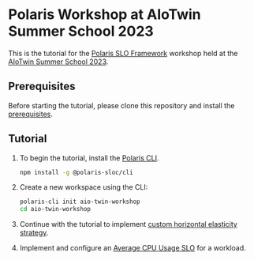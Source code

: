 # Polaris Workshop at AIoTwin Summer School 2023

This is the tutorial for the [Polaris SLO Framework](https://github.com/polaris-slo-cloud/polaris-slo-framework) workshop held at the [AIoTwin Summer School 2023](https://www.aiotwin.eu/aiotwin/activities/summer_schools/1st_summer_school).


## Prerequisites

Before starting the tutorial, please clone this repository and install the [prerequisites](./prerequisites).


## Tutorial

1. To begin the tutorial, install the [Polaris CLI](https://www.npmjs.com/package/@polaris-sloc/cli).

    ```sh
    npm install -g @polaris-sloc/cli
    ```

2. Create a new workspace using the CLI:

    ```sh
    polaris-cli init aio-twin-workshop
    cd aio-twin-workshop
    ```

3. Continue with the tutorial to implement [custom horizontal elasticity strategy](./01-horizontal-elasticity-strategy.md).

4. Implement and configure an [Average CPU Usage SLO](./02-avg-cpu-slo.md) for a workload.
